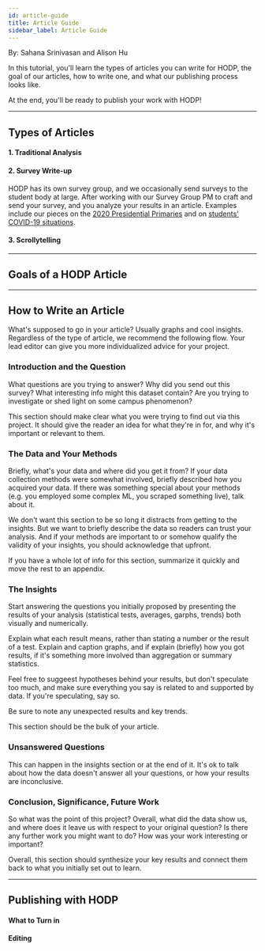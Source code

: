 ```yaml
---
id: article-guide
title: Article Guide
sidebar_label: Article Guide
---
```


By: Sahana Srinivasan and Alison Hu

In this tutorial, you'll learn the types of articles you can write for HODP, the goal of our articles, how to write one, and what our publishing process looks like.

At the end, you'll be ready to publish your work with HODP!

---

## Types of Articles


#### 1. Traditional Analysis

#### 2. Survey Write-up
HODP has its own survey group, and we occasionally send surveys to the student body at large. After working with our Survey Group PM to craft and send your survey, and you analyze your results in an article. Examples include our pieces on the [2020 Presidential Primaries](https://www.hodp.org/project/how-do-harvard-students-feel-about-the-2020-election) and on [students' COVID-19 situations](https://www.hodp.org/project/harvard-in-the-age-of-covid-19/).

#### 3. Scrollytelling

---

## Goals of a HODP Article

---

## How to Write an Article

What's supposed to go in your article? Usually graphs and cool insights. Regardless of the type of article, we recommend the following flow. Your lead editor can give you more individualized advice for your project.

### Introduction and the Question

What questions are you trying to answer? Why did you send out this survey? What interesting info might this dataset contain? Are you trying to investigate or shed light on some campus phenomenon?

This section should make clear what you were trying to find out via this project. It should give the reader an idea for what they're in for, and why it's important or relevant to them.

### The Data and Your Methods

Briefly, what's your data and where did you get it from? If your data collection methods were somewhat involved, briefly described how you acquired your data. If there was something special about your methods (e.g. you employed some complex ML, you scraped something live), talk about it.

We don't want this section to be so long it distracts from getting to the insights. But we want to briefly describe the data so readers can trust your analysis. And if your methods are important to or somehow qualify the validity of your insights, you should acknowledge that upfront. 

If you have a whole lot of info for this section, summarize it quickly and move the rest to an appendix.

### The Insights

Start answering the questions you initially proposed by presenting the results of your analysis (statistical tests, averages, garphs, trends) both visually and numerically.

Explain what each result means, rather than stating a number or the result of a test. Explain and caption graphs, and if explain (briefly) how you got results, if it's something more involved than aggregation or summary statistics.

Feel free to suggeest hypotheses behind your results, but don't speculate too much, and make sure everything you say is related to and supported by data. If you're speculating, say so.

Be sure to note any unexpected results and key trends.

This section should be the bulk of your article.

### Unsanswered Questions

This can happen in the insights section or at the end of it. It's ok to talk about how the data doesn't answer all your questions, or how your results are inconclusive. 

### Conclusion, Significance, Future Work

So what was the point of this project? Overall, what did the data show us, and where does it leave us with respect to your original question? Is there any further work you might want to do? How was your work interesting or important?

Overall, this section should synthesize your key results and connect them back to what you initially set out to learn.

---

## Publishing with HODP

#### What to Turn in

#### Editing
